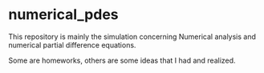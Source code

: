 # numerical_pdes


This repository is mainly the simulation concerning Numerical analysis and numerical partial difference equations.

Some are homeworks, others are some ideas that I had and realized.

